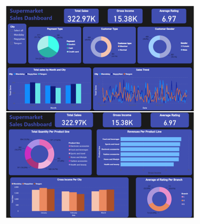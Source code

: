<img width="797" src="https://github.com/HassanNour9/SuperMarket-Sales-Dashboard/blob/main/Dashboard/SuperMarketSales%20Dashboard%20.png">
<img width="791" src="https://github.com/HassanNour9/SuperMarket-Sales-Dashboard/blob/main/Dashboard/SuperMarketSales%20Dashboard2%20.png">
